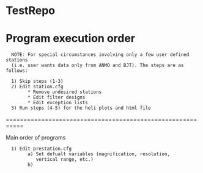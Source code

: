 TestRepo
========
Program execution order
===========================================================

      NOTE: For special circumstances involving only a few user defined stations 
      (i.e. user wants data only from ANMO and BJT). The steps are as follows:
      
      1) Skip steps (1-3)
      2) Edit station.cfg
            * Remove undesired stations
            * Edit filter designs
            * Edit exception lists
      3) Run steps (4-5) for the heli plots and html file
===========================================================

Main order of programs
      
      1) Edit prestation.cfg
            a) Set defualt variables (magnification, resolution, 
               vertical range, etc.)
            b) 


